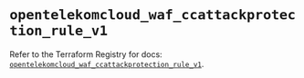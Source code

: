 # `opentelekomcloud_waf_ccattackprotection_rule_v1`

Refer to the Terraform Registry for docs: [`opentelekomcloud_waf_ccattackprotection_rule_v1`](https://registry.terraform.io/providers/opentelekomcloud/opentelekomcloud/1.36.37/docs/resources/waf_ccattackprotection_rule_v1).
